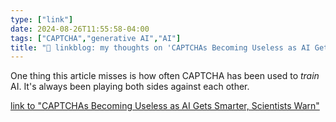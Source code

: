 ```yaml
---
type: ["link"]
date: 2024-08-26T11:55:58-04:00
tags: ["CAPTCHA","generative AI","AI"]
title: "🔗 linkblog: my thoughts on 'CAPTCHAs Becoming Useless as AI Gets Smarter, Scientists Warn'"
---
```

One thing this article misses is how often CAPTCHA has been used to *train* AI. It's always been playing both sides against each other.

[link to "CAPTCHAs Becoming Useless as AI Gets Smarter, Scientists Warn"](https://futurism.com/ai-bot-agent-human-verification)
